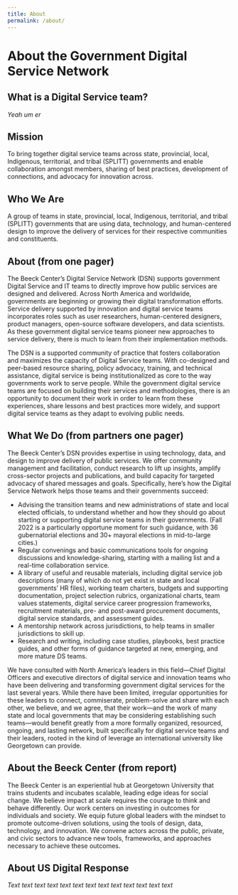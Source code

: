 ```yaml
---
title: About
permalink: /about/
---
```


# About the Government Digital Service Network

## What is a Digital Service team?
_Yeah um er_

## Mission
To bring together digital service teams across state, provincial, local, Indigenous, territorial, and tribal (SPLITT) governments and enable collaboration amongst members, sharing of best practices, development of connections, and advocacy for innovation across.

## Who We Are
A group of teams in state, provincial, local, Indigenous, territorial, and tribal (SPLITT) governments that are using data, technology, and human-centered design to improve the delivery of services for their respective communities and constituents.

## About (from one pager)
The Beeck Center’s Digital Service Network (DSN) supports government Digital Service and IT teams to directly improve how public services are designed and delivered. Across North America and worldwide, governments are beginning or growing their digital transformation efforts. Service delivery supported by innovation and digital service teams incorporates roles such as user researchers, human-centered designers, product managers, open-source software developers, and data scientists. As these government digital service teams pioneer new approaches to service delivery, there is much to learn from their implementation methods. 

The DSN is a supported community of practice that fosters collaboration and maximizes the capacity of Digital Service teams. With co-designed and peer-based resource sharing, policy advocacy, training, and technical assistance, digital service is being institutionalized as core to the way governments work to serve people. While the government digital service teams are focused on building their services and methodologies, there is an opportunity to document their work in order to learn from these experiences, share lessons and best practices more widely, and support digital service teams as they adapt to evolving public needs.

## What We Do (from partners one pager)
The Beeck Center’s DSN provides expertise in using technology, data, and design to improve delivery of public services. We offer community management and facilitation, conduct research to lift up insights, amplify cross-sector projects and publications, and build capacity for targeted advocacy of shared messages and goals. Specifically, here’s how the Digital Service Network helps those teams and their governments succeed:

* Advising the transition teams and new administrations of state and local elected officials, to  understand whether and how they should go about starting or supporting digital service teams in their governments. (Fall 2022 is a particularly opportune moment for such guidance, with 36 gubernatorial elections and 30+ mayoral elections in mid-to-large cities.)
* Regular convenings and basic communications tools for ongoing discussions and knowledge-sharing, starting with a mailing list and a real-time collaboration service.
* A library of useful and reusable materials, including digital service job descriptions (many of which do not yet exist in state and local governments’ HR files), working team charters, budgets and supporting documentation, project selection rubrics, organizational charts, team values statements, digital service career progression frameworks, recruitment materials, pre- and post-award procurement documents, digital service standards, and assessment guides.
* A mentorship network across jurisdictions, to help teams in smaller jurisdictions to skill up.
* Research and writing, including case studies, playbooks, best practice guides, and other forms of guidance targeted at new, emerging, and more mature DS teams.

We have consulted with North America’s leaders in this field—Chief Digital Officers and executive directors of digital service and innovation teams who have been delivering and transforming government digital services for the last several years. While there have been limited, irregular opportunities for these leaders to connect, commiserate, problem-solve and share with each other, we believe, and we agree, that their work—and the work of many state and local governments that may be considering establishing such teams—would benefit greatly from a more formally organized, resourced, ongoing, and lasting network, built specifically for digital service teams and their leaders, rooted in the kind of leverage an international university like Georgetown can provide.

## About the Beeck Center (from report)
The Beeck Center is an experiential hub at Georgetown University that trains students and incubates scalable, leading edge ideas for social change. We believe impact at scale requires the courage to think and behave differently. Our work centers on investing in outcomes for individuals and society. We equip future global leaders with the mindset to promote outcome-driven solutions, using the tools of design, data, technology, and innovation. We convene actors across the public, private, and civic sectors to advance new tools, frameworks, and approaches necessary to achieve these outcomes. 

## About US Digital Response
_Text text text text text text text text text text text text text_

